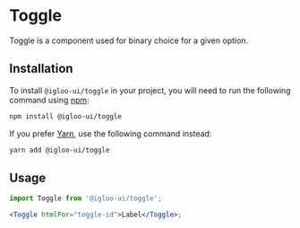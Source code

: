 # Toggle

Toggle is a component used for binary choice for a given option.

<Example is="custom" />

<ReferenceLinks is="custom" />

## Installation

To install `@igloo-ui/toggle` in your project, you will need to run the following command using [npm](https://www.npmjs.com/):

```bash
npm install @igloo-ui/toggle
```

If you prefer [Yarn](https://classic.yarnpkg.com/en/), use the following command instead:

```bash
yarn add @igloo-ui/toggle
```

## Usage

```jsx
import Toggle from '@igloo-ui/toggle';

<Toggle htmlFor="toggle-id">Label</Toggle>;
```
